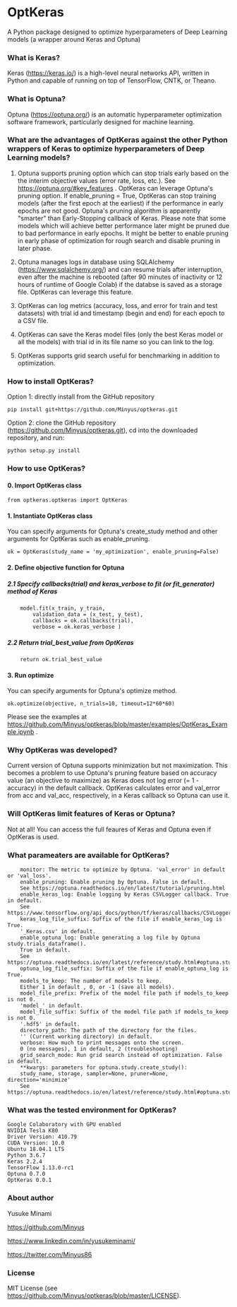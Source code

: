 # OptKeras

A Python package designed to optimize hyperparameters of Deep Learning models (a wrapper around Keras and Optuna)


### What is Keras?

Keras (https://keras.io/) is a high-level neural networks API, written in Python and capable of running on top of TensorFlow, CNTK, or Theano.


### What is Optuna?

Optuna (https://optuna.org/) is an automatic hyperparameter optimization software framework, particularly designed for machine learning. 


### What are the advantages of OptKeras against the other Python wrappers of Keras to optimize hyperparameters of Deep Learning models?

1. Optuna supports pruning option which can stop trials early based on the the interim objective values (error rate, loss, etc.). See https://optuna.org/#key_features . OptKeras can leverage Optuna's pruning option. If enable_pruning = True, OptKeras can stop training models (after the first epoch at the earliest) if the performance in early epochs are not good. Optuna's pruning algorithm is apparently "smarter" than Early-Stopping callback of Keras. Please note that some models which will achieve better performance later might be pruned due to bad performance in early epochs. It might be better to enable pruning in early phase of optimization for rough search and disable pruning in later phase.
  
2. Optuna manages logs in database using SQLAlchemy (https://www.sqlalchemy.org/) and can resume trials after interruption, even after the machine is rebooted (after 90 minutes of inactivity or 12 hours of runtime of Google Colab) if the databse is saved as a storage file. OptKeras can leverage this feature.

3. OptKeras can log metrics (accuracy, loss, and error for train and test datasets) with trial id and timestamp (begin and end) for each epoch to a CSV file.

4. OptKeras can save the Keras model files (only the best Keras model or all the models) with trial id in its file name so you can link to the log.

5. OptKeras supports grid search useful for benchmarking in addition to optimization.


### How to install OptKeras?

Option 1: directly install from the GitHub repository

```
pip install git+https://github.com/Minyus/optkeras.git
```

Option 2: clone the GitHub repository (https://github.com/Minyus/optkeras.git), cd into the downloaded repository, and run:

```
python setup.py install
```

### How to use OptKeras?


#### 0. Import OptKeras class

```
from optkeras.optkeras import OptKeras
```
    
#### 1. Instantiate OptKeras class
	
  You can specify arguments for Optuna's create_study method and other arguments for OptKeras such as enable_pruning.
  
```
ok = OptKeras(study_name = 'my_optimization', enable_pruning=False)
```

#### 2. Define objective function for Optuna

##### 2.1 Specify callbacks(trial) and keras_verbose to fit (or fit_generator) method of Keras

```
    model.fit(x_train, y_train, 
        validation_data = (x_test, y_test),
        callbacks = ok.callbacks(trial), 
        verbose = ok.keras_verbose )
```

##### 2.2 Return trial_best_value from OptKeras
  
```
    return ok.trial_best_value
```
	
#### 3. Run optimize

  You can specify arguments for Optuna's optimize method.
```
ok.optimize(objective, n_trials=10, timeout=12*60*60)
```
  
Please see the examples at https://github.com/Minyus/optkeras/blob/master/examples/OptKeras_Example.ipynb .


### Why OptKeras was developed?

Current version of Optuna supports minimization but not maximization. 
This becomes a problem to use Optuna's pruning feature based on accuracy value (an objective to maximize) as Keras does not log error (= 1 - accuracy) in the default callback. OptKeras calculates error and val_error from acc and val_acc, respectively, in a Keras callback so Optuna can use it. 


### Will OptKeras limit features of Keras or Optuna?

Not at all! You can access the full feaures of Keras and Optuna even if OptKeras is used. 


### What parameaters are available for OptKeras?

```
    monitor: The metric to optimize by Optuna. 'val_error' in default or 'val_loss'.
    enable_pruning: Enable pruning by Optuna. False in default.
	See https://optuna.readthedocs.io/en/latest/tutorial/pruning.html
    enable_keras_log: Enable logging by Keras CSVLogger callback. True in default.
	See https://www.tensorflow.org/api_docs/python/tf/keras/callbacks/CSVLogger
    keras_log_file_suffix: Suffix of the file if enable_keras_log is True.
	'_Keras.csv' in default.
    enable_optuna_log: Enable generating a log file by Optuna study.trials_dataframe().
	True in default.
	See https://optuna.readthedocs.io/en/latest/reference/study.html#optuna.study.Study.trials_dataframe
    optuna_log_file_suffix: Suffix of the file if enable_optuna_log is True.
    models_to_keep: The number of models to keep.
	Either 1 in default , 0, or -1 (save all models).
    model_file_prefix: Prefix of the model file path if models_to_keep is not 0.
	'model_' in default.
    model_file_suffix: Suffix of the model file path if models_to_keep is not 0.
	'.hdf5' in default.
    directory_path: The path of the directory for the files.
	'' (Current working directory) in default.
    verbose: How much to print messages onto the screen.
	0 (no messages), 1 in default, 2 (troubleshooting)
    grid_search_mode: Run grid search instead of optimization. False in default.
    **kwargs: parameters for optuna.study.create_study():
	study_name, storage, sampler=None, pruner=None, direction='minimize'
	See https://optuna.readthedocs.io/en/latest/reference/study.html#optuna.study.create_study
```

### What was the tested environment for OptKeras?

```
Google Colaboratory with GPU enabled
NVIDIA Tesla K80
Driver Version: 410.79 
CUDA Version: 10.0
Ubuntu 18.04.1 LTS
Python 3.6.7
Keras 2.2.4
TensorFlow 1.13.0-rc1
Optuna 0.7.0
OptKeras 0.0.1
```

### About author 

Yusuke Minami

https://github.com/Minyus

https://www.linkedin.com/in/yusukeminami/

https://twitter.com/Minyus86


### License

MIT License (see https://github.com/Minyus/optkeras/blob/master/LICENSE).
